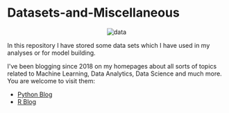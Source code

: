 # Datasets-and-Miscellaneous

<p align="center">
  <img src="https://media.giphy.com/media/26tn33aiTi1jkl6H6/giphy.gif?raw=true" alt="data"/>
</p>

In this repository I have stored some data sets which I have used in my analyses or for model building. 

I've been blogging since 2018 on my homepages about all sorts of topics related to Machine Learning, Data Analytics, Data Science and much more.
You are welcome to visit them:

+ [Python Blog](https://michael-fuchs-python.netlify.app/)
+ [R Blog](https://michael-fuchs.netlify.app/)


